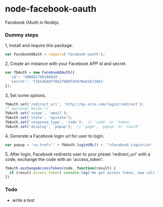 node-facebook-oauth
==========

Facebook OAuth in Nodejs.

### Dummy steps
1, Install and require this package.
```javascript
var FacebookOAuth = require('facebook-oauth');
```

2, Create an instance with your Facebook APP id and secret.
```javascript
var fbAuth = new FacebookOAuth({
  'id': '508681709180920',
  'secret': 'f1b5d640ff6b2f980fdfd78e61672b61'
});
```

3, Set some options.
```javascript
fbAuth.set('redirect_uri', 'http://my-site.com/login/redirect');
/* optional below */
fbAuth.set('scope', 'email');
fbAuth.set('state', 'mystate');
fbAuth.set('response_type', 'code');  // 'code' or 'token'
fbAuth.set('display', 'popup');  // 'page', 'popup' or 'touch'
```

4, Generate a Facebook login url for user to login.
```javascript
var popup = '<a href="' + fbAuth.loginURL() + '">Facebook Login</a>'
```

5, After login, Facebook redirects user to your preset 'redirect_uri' with a code, exchange the code with an 'access_token'.
```javascript
fbAuth.exchangeAccessToken(code, function(result) {
  if (result.access_token) console.log('We got access token, now call the api with it.');
})
```

### Todo
* write a test
